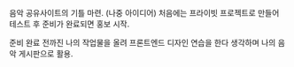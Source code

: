 음악 공유사이트의 기틀 마련. (나중 아이디어)
처음에는 프라이빗 프로젝트로 만들어 테스트 후
준비가 완료되면 홍보 시작.

준비 완료 전까진 나의 작업물을 올려 프론트엔드 디자인 연습을
한다 생각하며 나의 음악 게시판으로 활용.
